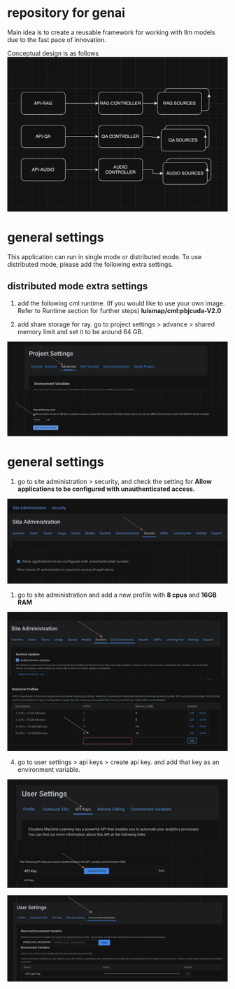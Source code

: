# repository for genai <to be expanded>

Main idea is to create a reusable framework for working with llm models
due to the fast pace of innovation.

Conceptual design is as follows
![Alt text](images/conceptual_design.png)

# general settings

This application can run in single mode or distributed mode.
To use distributed mode, please add the following extra settings.

## distributed mode extra settings
1. add the following cml runtime. (If you would like to use your own image. Refer to Runtime section for further steps)
**luismap/cml:pbjcuda-V2.0**

2. add share storage for ray. go to project settings > advance > shared memory limit and set it to be around 64 GB.

![Alt text](images/share_memory.png)

# general settings
1. go to site administration > security, and check the setting for **Allow applications to be configured with unauthenticated access.**
   
![Alt text](images/allow_unauth.png)


1. go to site administration and add a new profile with **8 cpus** and **16GB RAM**

![Alt text](images/runtime.png)

4. go to user settings > api keys > create api key. and add that key as an environment variable.

![Alt text](images/api_key.png)

![Alt text](images/env_api_key.png)

